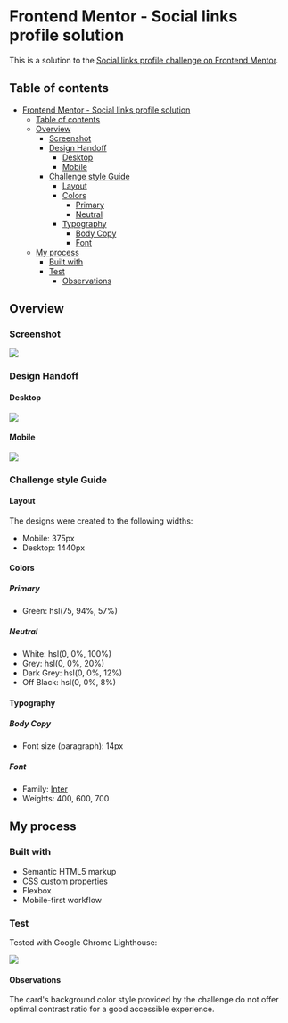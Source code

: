 # Frontend Mentor - Social links profile solution

This is a solution to the [Social links profile challenge on Frontend Mentor](https://www.frontendmentor.io/challenges/social-links-profile-UG32l9m6dQ).

## Table of contents

- [Frontend Mentor - Social links profile solution](#frontend-mentor---social-links-profile-solution)
  - [Table of contents](#table-of-contents)
  - [Overview](#overview)
    - [Screenshot](#screenshot)
    - [Design Handoff](#design-handoff)
      - [Desktop](#desktop)
      - [Mobile](#mobile)
    - [Challenge style Guide](#challenge-style-guide)
      - [Layout](#layout)
      - [Colors](#colors)
        - [Primary](#primary)
        - [Neutral](#neutral)
      - [Typography](#typography)
        - [Body Copy](#body-copy)
        - [Font](#font)
  - [My process](#my-process)
    - [Built with](#built-with)
    - [Test](#test)
      - [Observations](#observations)


## Overview

### Screenshot

![](./assets/screens/social-links-profile.jpg)

### Design Handoff

#### Desktop

![](./assets/design/destkop-design.jpg)

#### Mobile

![](./assets/design/mobile-design.jpg)

### Challenge style Guide

#### Layout

The designs were created to the following widths:

- Mobile: 375px
- Desktop: 1440px

#### Colors

##### Primary

- Green: hsl(75, 94%, 57%)

##### Neutral

- White: hsl(0, 0%, 100%)
- Grey: hsl(0, 0%, 20%)
- Dark Grey: hsl(0, 0%, 12%)
- Off Black: hsl(0, 0%, 8%)

#### Typography

##### Body Copy

- Font size (paragraph): 14px

##### Font

- Family: [Inter](https://fonts.google.com/specimen/Inter)
- Weights: 400, 600, 700


## My process

### Built with

- Semantic HTML5 markup
- CSS custom properties
- Flexbox
- Mobile-first workflow

### Test
Tested with Google Chrome Lighthouse:

![](./assets/screens/lighthouse-test.jpg)

#### Observations
The card's background color style provided by the challenge do not offer optimal contrast ratio for a good accessible experience.